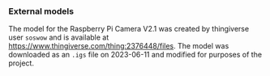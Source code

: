 ### External models

The model for the Raspberry Pi Camera V2.1 was created by thingiverse user `soswow` and is available at https://www.thingiverse.com/thing:2376448/files.     The model was downloaded as an `.igs` file on 2023-06-11 and modified for purposes of the project.